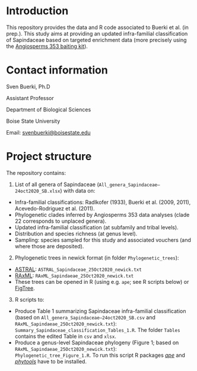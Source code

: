 # Introduction

This repository provides the data and R code associated to Buerki et al. (in prep.). This study aims at providing an updated infra-familial classification of Sapindaceae based on targeted enrichment data (more precisely using the [Angiosperms 353 baiting kit](https://arborbiosci.com/genomics/targeted-sequencing/mybaits/mybaits-expert/mybaits-expert-angiosperms-353/)).

# Contact information

Sven Buerki, Ph.D

Assistant Professor

Department of Biological Sciences

Boise State University

Email: svenbuerki@boisestate.edu

# Project structure

The repository contains:

1. List of all genera of Sapindaceae (`All_genera_Sapindaceae–24oct2020_SB.xlsx`) with data on:
  - Infra-familial classifications: Radlkofer (1933), Buerki et al. (2009, 2011), Acevedo-Rodriguez et al. (2011).
  - Phylogenetic clades inferred by Angiosperms 353 data analyses (clade 22 corresponds to unplaced genera).
  - Updated infra-familial classification (at subfamily and tribal levels).
  - Distribution and species richness (at genus level).
  - Sampling: species sampled for this study and associated vouchers (and where those are deposited).
2. Phylogenetic trees in newick format (in folder `Phylogenetic_trees`):
  - [ASTRAL](https://github.com/smirarab/ASTRAL): `ASTRAL_Sapindaceae_25Oct2020_newick.txt`
  - [RAxML](https://currentprotocols.onlinelibrary.wiley.com/doi/abs/10.1002/0471250953.bi0614s51): `RAxML_Sapindaeae_25Oct2020_newick.txt`
  - These trees can be opened in R (using e.g. `ape`; see R scripts below) or [FigTree](http://tree.bio.ed.ac.uk/software/figtree/).
3. R scripts to:
  - Produce Table 1 summarizing Sapindaceae infra-familial classification (based on `All_genera_Sapindaceae–24oct2020_SB.csv` and `RAxML_Sapindaeae_25Oct2020_newick.txt`): `Summary_Sapindaceae_classification_Tables_1.R`. The folder `Tables` contains the edited Table in `csv` and `xlsx`.
  - Produce a genus-level Sapindaceae phylogeny (Figure 1; based on `RAxML_Sapindaeae_25Oct2020_newick.txt`): `Phylogenetic_tree_Figure_1.R`. To run this script R packages [*ape*](https://cran.r-project.org/web/packages/ape/index.html) and [*phytools*](https://cran.r-project.org/web/packages/phytools/index.html) have to be installed.
  